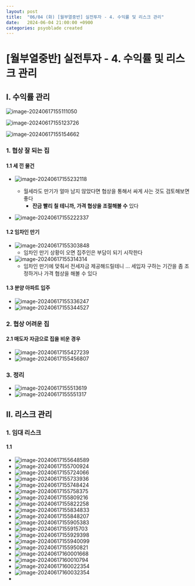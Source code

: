 ```yaml
---
layout: post
title:  "06/04 (화) [월부열중반] 실전투자 - 4. 수익률 및 리스크 관리"
date:   2024-06-04 21:00:00 +0900
categories: psyoblade created
---
```


# [월부열중반] 실전투자 - 4. 수익률 및 리스크 관리

## I. 수익률 관리

![image-20240617155111050](/private/images/2024-06-04-yeoljung-day12/image-20240617155111050.png)

![image-20240617155123726](/private/images/2024-06-04-yeoljung-day12/image-20240617155123726.png)

![image-20240617155154662](/private/images/2024-06-04-yeoljung-day12/image-20240617155154662.png)

### 1. 협상 잘 되는 집

#### 1.1 세 낀 물건

* ![image-20240617155232118](/private/images/2024-06-04-yeoljung-day12/image-20240617155232118.png)
  * 월세라도 만기가 얼마 남지 않았다면 협상을 통해서 싸게 사는 것도 검토해보면 좋다
    * **잔금 빨리 칠 테니까, 가격 협상을 조절해볼 수** 있다

* ![image-20240617155222337](/private/images/2024-06-04-yeoljung-day12/image-20240617155222337.png)

#### 1.2 임차인 만기

* ![image-20240617155303848](/private/images/2024-06-04-yeoljung-day12/image-20240617155303848.png)
  * 임차인 만기 상황이 오면 집주인은 부담이 되기 시작한다
* ![image-20240617155314314](/private/images/2024-06-04-yeoljung-day12/image-20240617155314314.png)
  * 임차인 만기에 맞춰서 전세자금 제공해드릴테니 ... 세입자 구하는 기간을 좀 조정하거나 가격 협상을 해볼 수 있다

#### 1.3 분양 아파트 입주

* ![image-20240617155336247](/private/images/2024-06-04-yeoljung-day12/image-20240617155336247.png)
* ![image-20240617155344527](/private/images/2024-06-04-yeoljung-day12/image-20240617155344527.png)

### 2. 협상 어려운 집

#### 2.1 매도자 자금으로 집을 비운 경우

* ![image-20240617155427239](/private/images/2024-06-04-yeoljung-day12/image-20240617155427239.png)
* ![image-20240617155456807](/private/images/2024-06-04-yeoljung-day12/image-20240617155456807.png)

### 3. 정리

* ![image-20240617155513619](/private/images/2024-06-04-yeoljung-day12/image-20240617155513619.png)
* ![image-20240617155551317](/private/images/2024-06-04-yeoljung-day12/image-20240617155551317.png)

## II. 리스크 관리

### 1. 임대 리스크

#### 1.1 

* ![image-20240617155648589](/private/images/2024-06-04-yeoljung-day12/image-20240617155648589.png)
* ![image-20240617155700924](/private/images/2024-06-04-yeoljung-day12/image-20240617155700924.png)
* ![image-20240617155724066](/private/images/2024-06-04-yeoljung-day12/image-20240617155724066.png)
* ![image-20240617155733936](/private/images/2024-06-04-yeoljung-day12/image-20240617155733936.png)
* ![image-20240617155748424](/private/images/2024-06-04-yeoljung-day12/image-20240617155748424.png)
* ![image-20240617155758375](/private/images/2024-06-04-yeoljung-day12/image-20240617155758375.png)
* ![image-20240617155809216](/private/images/2024-06-04-yeoljung-day12/image-20240617155809216.png)
* ![image-20240617155822258](/private/images/2024-06-04-yeoljung-day12/image-20240617155822258.png)
* ![image-20240617155834833](/private/images/2024-06-04-yeoljung-day12/image-20240617155834833.png)
* ![image-20240617155848207](/private/images/2024-06-04-yeoljung-day12/image-20240617155848207.png)
* ![image-20240617155905383](/private/images/2024-06-04-yeoljung-day12/image-20240617155905383.png)
* ![image-20240617155915703](/private/images/2024-06-04-yeoljung-day12/image-20240617155915703.png)
* ![image-20240617155929398](/private/images/2024-06-04-yeoljung-day12/image-20240617155929398.png)
* ![image-20240617155940099](/private/images/2024-06-04-yeoljung-day12/image-20240617155940099.png)
* ![image-20240617155950821](/private/images/2024-06-04-yeoljung-day12/image-20240617155950821.png)
* ![image-20240617160001668](/private/images/2024-06-04-yeoljung-day12/image-20240617160001668.png)
* ![image-20240617160010794](/private/images/2024-06-04-yeoljung-day12/image-20240617160010794.png)
* ![image-20240617160022354](/private/images/2024-06-04-yeoljung-day12/image-20240617160022354.png)
* ![image-20240617160032354](/private/images/2024-06-04-yeoljung-day12/image-20240617160032354.png)
* 
